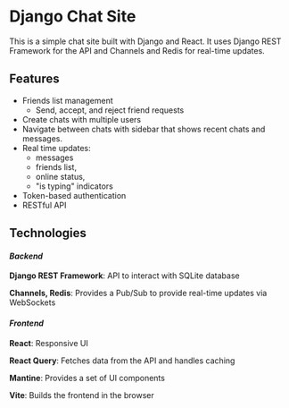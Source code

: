 # Django Chat Site

This is a simple chat site built with Django and React. It uses Django REST Framework for the API and Channels and Redis for real-time updates. 

## Features

- Friends list management
  - Send, accept, and reject friend requests 
- Create chats with multiple users
- Navigate between chats with sidebar that shows recent chats and messages.
- Real time updates:
  -  messages
  -  friends list,
  -  online status,
  -   "is typing" indicators
- Token-based authentication
- RESTful API

## Technologies

#### *Backend*
**Django REST Framework**: API to interact with SQLite database

**Channels, Redis**: Provides a Pub/Sub to provide real-time updates via WebSockets

#### *Frontend*
**React**: Responsive UI

**React Query**: Fetches data from the API and handles caching

**Mantine**: Provides a set of UI components

**Vite**: Builds the frontend in the browser

